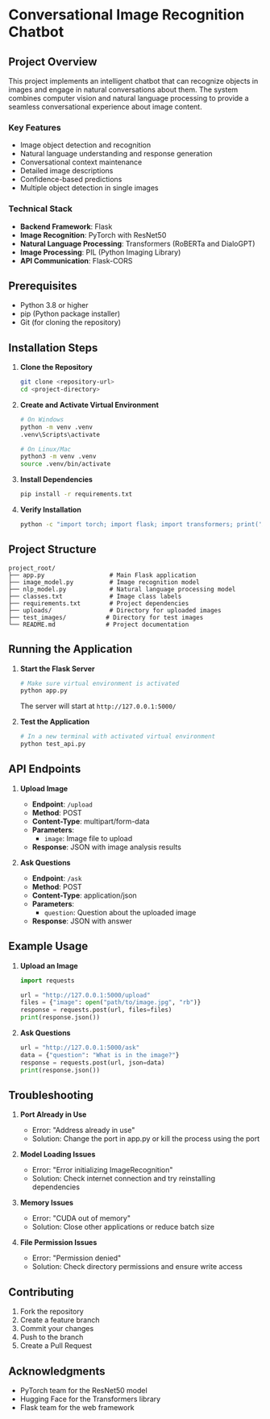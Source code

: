 # Conversational Image Recognition Chatbot

## Project Overview
This project implements an intelligent chatbot that can recognize objects in images and engage in natural conversations about them. The system combines computer vision and natural language processing to provide a seamless conversational experience about image content.

### Key Features
- Image object detection and recognition
- Natural language understanding and response generation
- Conversational context maintenance
- Detailed image descriptions
- Confidence-based predictions
- Multiple object detection in single images

### Technical Stack
- **Backend Framework**: Flask
- **Image Recognition**: PyTorch with ResNet50
- **Natural Language Processing**: Transformers (RoBERTa and DialoGPT)
- **Image Processing**: PIL (Python Imaging Library)
- **API Communication**: Flask-CORS

## Prerequisites
- Python 3.8 or higher
- pip (Python package installer)
- Git (for cloning the repository)

## Installation Steps

1. **Clone the Repository**
   ```bash
   git clone <repository-url>
   cd <project-directory>
   ```

2. **Create and Activate Virtual Environment**
   ```bash
   # On Windows
   python -m venv .venv
   .venv\Scripts\activate

   # On Linux/Mac
   python3 -m venv .venv
   source .venv/bin/activate
   ```

3. **Install Dependencies**
   ```bash
   pip install -r requirements.txt
   ```

4. **Verify Installation**
   ```bash
   python -c "import torch; import flask; import transformers; print('All dependencies installed successfully!')"
   ```

## Project Structure
```
project_root/
├── app.py                  # Main Flask application
├── image_model.py          # Image recognition model
├── nlp_model.py            # Natural language processing model
├── classes.txt             # Image class labels
├── requirements.txt        # Project dependencies
├── uploads/                # Directory for uploaded images
├── test_images/           # Directory for test images
└── README.md              # Project documentation
```

## Running the Application

1. **Start the Flask Server**
   ```bash
   # Make sure virtual environment is activated
   python app.py
   ```
   The server will start at `http://127.0.0.1:5000/`

2. **Test the Application**
   ```bash
   # In a new terminal with activated virtual environment
   python test_api.py
   ```

## API Endpoints

1. **Upload Image**
   - **Endpoint**: `/upload`
   - **Method**: POST
   - **Content-Type**: multipart/form-data
   - **Parameters**: 
     - `image`: Image file to upload
   - **Response**: JSON with image analysis results

2. **Ask Questions**
   - **Endpoint**: `/ask`
   - **Method**: POST
   - **Content-Type**: application/json
   - **Parameters**:
     - `question`: Question about the uploaded image
   - **Response**: JSON with answer

## Example Usage

1. **Upload an Image**
   ```python
   import requests

   url = "http://127.0.0.1:5000/upload"
   files = {"image": open("path/to/image.jpg", "rb")}
   response = requests.post(url, files=files)
   print(response.json())
   ```

2. **Ask Questions**
   ```python
   url = "http://127.0.0.1:5000/ask"
   data = {"question": "What is in the image?"}
   response = requests.post(url, json=data)
   print(response.json())
   ```

## Troubleshooting

1. **Port Already in Use**
   - Error: "Address already in use"
   - Solution: Change the port in app.py or kill the process using the port

2. **Model Loading Issues**
   - Error: "Error initializing ImageRecognition"
   - Solution: Check internet connection and try reinstalling dependencies

3. **Memory Issues**
   - Error: "CUDA out of memory"
   - Solution: Close other applications or reduce batch size

4. **File Permission Issues**
   - Error: "Permission denied"
   - Solution: Check directory permissions and ensure write access

## Contributing
1. Fork the repository
2. Create a feature branch
3. Commit your changes
4. Push to the branch
5. Create a Pull Request

## Acknowledgments
- PyTorch team for the ResNet50 model
- Hugging Face for the Transformers library
- Flask team for the web framework 